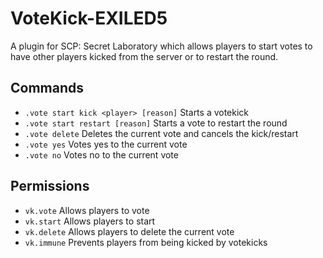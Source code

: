 # VoteKick-EXILED5
A plugin for SCP: Secret Laboratory which allows players to start votes to have other players kicked from the server or to restart the round.

## Commands
- `.vote start kick <player> [reason]` Starts a votekick
- `.vote start restart [reason]` Starts a vote to restart the round
- `.vote delete` Deletes the current vote and cancels the kick/restart 
- `.vote yes` Votes yes to the current vote
- `.vote no` Votes no to the current vote

## Permissions
- `vk.vote` Allows players to vote
- `vk.start` Allows players to start 
- `vk.delete` Allows players to delete the current vote
- `vk.immune` Prevents players from being kicked by votekicks
